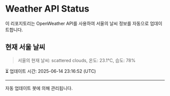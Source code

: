 
# Weather API Status

이 리포지토리는 OpenWeather API를 사용하여 서울의 날씨 정보를 자동으로 업데이트합니다.

## 현재 서울 날씨
> 서울의 현재 날씨: scattered clouds, 온도: 23.1°C, 습도: 78%

⏳ 업데이트 시간: 2025-06-14 23:16:52 (UTC)

---
자동 업데이트 봇에 의해 관리됩니다.

